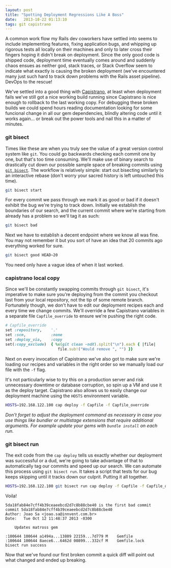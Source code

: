 ```yaml
---
layout: post
title: "Spotting Deployment Regressions Like A Boss"
date:   2013-10-22 01:13:10
tags: git capistrano
---
```


A common work flow my Rails dev coworkers have settled into seems to include implementing features, fixing application bugs, and whipping up rigorous tests all locally on their machines and only to later cross their fingers hoping it didn't break on deployment. Since the only good code is shipped code, deployment time eventually comes around and suddenly chaos ensues as neither god, stack traces, or Stack Overflow seem to indicate what exactly is causing the broken deployment (we've encountered many just such hard to track down problems with the Rails asset pipeline). DevOps to the rescue!

We've settled into a good thing with [Capistrano](https://github.com/capistrano/capistrano), at least when deployment fails we've still got a nice working build running since Capistrano is nice enough to rollback to the last working copy. For debugging these broken builds we could spend hours reading documentation looking for some funcional change in all our gem dependencies, blindly altering code until it works again... or break out the power tools and nail this in a matter of minutes.

### git bisect
Times like these are when you truly see the value of a great version control system like `git`. You could go backwards checking each commit one by one, but that's too time consuming. We'll make use of binary search to drastically cut down our possible sample space of breaking commits using [`git bisect`](https://www.kernel.org/pub/software/scm/git/docs/git-bisect.html). The workflow is relatively simple: start out bisecting similarly to an interactive rebase (don't worry your sacred history is left untouched this time).

```bash
git bisect start
```

For every commit we pass through we mark it as good or bad if it doesn't exhibit the bug we're trying to track down. Initially we establish the boundaries of our search, and the current commit where we're starting from already has a problem so we'll tag it as such:

```bash
git bisect bad
```

Next we have to establish a decent endpoint where we know all was fine. You may not remember it but you sort of have an idea that 20 commits ago everything worked for sure.

```bash
git bisect good HEAD~20
```

You need only have a vague idea of when it last worked.

### capistrano local copy
Since we'll be constantly swapping commits through `git bisect`, it's imperative to make sure you're deploying from the commit you checkout last from your local repository, not the tip of some remote branch. Fortunately though, we don't have to edit our deployment recipes each and every time we change commits. We'll override a few Capistrano variables in a separate file `Capfile_override` to ensure we're pushing the right code.

```ruby 
# Capfile_override
set :repository,    '.'
set :scm,           :none
set :deploy_via,    :copy
set(:copy_exclude)  { %x(git clean -ndX).split("\n").each { |file|
                       file.sub!("Would remove ", "") }}
```
Next on every invocation of Capistrano we've also got to make sure we're loading our recipes and variables in the right order so we manually load our file with the `-f` flag. 

It's not particularly wise to try this on a production server and risk unnecessary downtime or database corruption, so spin up a VM and use it as the deploy target. Capistrano also allows us to easily change our deployment machine using the `HOSTS` environment variable.

```bash
HOSTS=192.168.122.100 cap deploy -f Capfile -f Capfile_override
```
*Don't forget to adjust the deployment command as necessary in case you use things like bundler or multistage extensions that require additional arguments. For example update your gems with `bundle install` on each run.*

### git bisect run
The exit code from the `cap deploy` tells us exactly whether our deployment was successful or a dud, we're going to take advantage of that to automatically tag our commits and speed up our search. We can automate this process using `git bisect run`. It takes a script that tests for our bug keeps skipping until it tracks down our culprit. Putting it all together.

```bash
HOSTS=192.168.122.100 git bisect run cap deploy -f Capfile -f Capfile_override
```
Voila!

```
5da18fab84e7cff4b39ceaeebcd2d7c8b88cbe40 is the first bad commit
commit 5da18fab84e7cff4b39ceaeebcd2d7c8b88cbe40
Author: Joao Sa <joao.sa@innvent.com.br>
Date:   Tue Oct 12 11:48:37 2013 -0300

    Updates matross gem

:100644 100644 a1494a...13809 22159...7d779 M    Gemfile
:100644 100644 8aece6...6462d 00899...332cf M    Gemfile.lock
bisect run success
```
Now that we've found our first broken commit a quick diff will point out what changed and ended up breaking.
